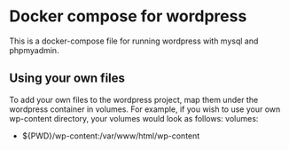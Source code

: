 # Docker compose for wordpress
This is a docker-compose file for running wordpress with mysql and phpmyadmin.

## Using your own files
To add your own files to the wordpress project, map them under the wordpress container in volumes.
For example, if you wish to use your own wp-content directory, your volumes would look as follows:
volumes:
- ${PWD}/wp-content:/var/www/html/wp-content